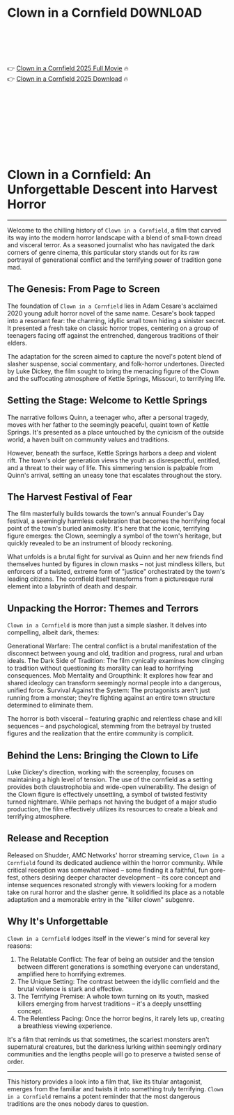 # Clown in a Cornfield D0WNL0AD

<br><br><br><br>


👉 <a href="https://Kyam-tiotrolzillding1971.github.io/avpvehlakr/">Clown in a Cornfield 2025 Full Movie</a> 🔥
<br>
👉 <a href="https://Kyam-tiotrolzillding1971.github.io/avpvehlakr/">Clown in a Cornfield 2025 Download</a> 🔥


<br><br><br><br><br><br><br><br>



# Clown in a Cornfield: An Unforgettable Descent into Harvest Horror

---

Welcome to the chilling history of `Clown in a Cornfield`, a film that carved its way into the modern horror landscape with a blend of small-town dread and visceral terror. As a seasoned journalist who has navigated the dark corners of genre cinema, this particular story stands out for its raw portrayal of generational conflict and the terrifying power of tradition gone mad.

## The Genesis: From Page to Screen

The foundation of `Clown in a Cornfield` lies in Adam Cesare's acclaimed 2020 young adult horror novel of the same name. Cesare's book tapped into a resonant fear: the charming, idyllic small town hiding a sinister secret. It presented a fresh take on classic horror tropes, centering on a group of teenagers facing off against the entrenched, dangerous traditions of their elders.

The adaptation for the screen aimed to capture the novel's potent blend of slasher suspense, social commentary, and folk-horror undertones. Directed by Luke Dickey, the film sought to bring the menacing figure of the Clown and the suffocating atmosphere of Kettle Springs, Missouri, to terrifying life.

## Setting the Stage: Welcome to Kettle Springs

The narrative follows Quinn, a teenager who, after a personal tragedy, moves with her father to the seemingly peaceful, quaint town of Kettle Springs. It's presented as a place untouched by the cynicism of the outside world, a haven built on community values and traditions.

However, beneath the surface, Kettle Springs harbors a deep and violent rift. The town's older generation views the youth as disrespectful, entitled, and a threat to their way of life. This simmering tension is palpable from Quinn's arrival, setting an uneasy tone that escalates throughout the story.

## The Harvest Festival of Fear

The film masterfully builds towards the town's annual Founder's Day festival, a seemingly harmless celebration that becomes the horrifying focal point of the town's buried animosity. It's here that the iconic, terrifying figure emerges: the Clown, seemingly a symbol of the town's heritage, but quickly revealed to be an instrument of bloody reckoning.

What unfolds is a brutal fight for survival as Quinn and her new friends find themselves hunted by figures in clown masks – not just mindless killers, but enforcers of a twisted, extreme form of "justice" orchestrated by the town's leading citizens. The cornfield itself transforms from a picturesque rural element into a labyrinth of death and despair.

## Unpacking the Horror: Themes and Terrors

`Clown in a Cornfield` is more than just a simple slasher. It delves into compelling, albeit dark, themes:

   Generational Warfare: The central conflict is a brutal manifestation of the disconnect between young and old, tradition and progress, rural and urban ideals.
   The Dark Side of Tradition: The film cynically examines how clinging to tradition without questioning its morality can lead to horrifying consequences.
   Mob Mentality and Groupthink: It explores how fear and shared ideology can transform seemingly normal people into a dangerous, unified force.
   Survival Against the System: The protagonists aren't just running from a monster; they're fighting against an entire town structure determined to eliminate them.

The horror is both visceral – featuring graphic and relentless chase and kill sequences – and psychological, stemming from the betrayal by trusted figures and the realization that the entire community is complicit.

## Behind the Lens: Bringing the Clown to Life

Luke Dickey's direction, working with the screenplay, focuses on maintaining a high level of tension. The use of the cornfield as a setting provides both claustrophobia and wide-open vulnerability. The design of the Clown figure is effectively unsettling, a symbol of twisted festivity turned nightmare. While perhaps not having the budget of a major studio production, the film effectively utilizes its resources to create a bleak and terrifying atmosphere.

## Release and Reception

Released on Shudder, AMC Networks' horror streaming service, `Clown in a Cornfield` found its dedicated audience within the horror community. While critical reception was somewhat mixed – some finding it a faithful, fun gore-fest, others desiring deeper character development – its core concept and intense sequences resonated strongly with viewers looking for a modern take on rural horror and the slasher genre. It solidified its place as a notable adaptation and a memorable entry in the "killer clown" subgenre.

## Why It's Unforgettable

`Clown in a Cornfield` lodges itself in the viewer's mind for several key reasons:

1.  The Relatable Conflict: The fear of being an outsider and the tension between different generations is something everyone can understand, amplified here to horrifying extremes.
2.  The Unique Setting: The contrast between the idyllic cornfield and the brutal violence is stark and effective.
3.  The Terrifying Premise: A whole town turning on its youth, masked killers emerging from harvest traditions – it's a deeply unsettling concept.
4.  The Relentless Pacing: Once the horror begins, it rarely lets up, creating a breathless viewing experience.

It's a film that reminds us that sometimes, the scariest monsters aren't supernatural creatures, but the darkness lurking within seemingly ordinary communities and the lengths people will go to preserve a twisted sense of order.

---

This history provides a look into a film that, like its titular antagonist, emerges from the familiar and twists it into something truly terrifying. `Clown in a Cornfield` remains a potent reminder that the most dangerous traditions are the ones nobody dares to question.


